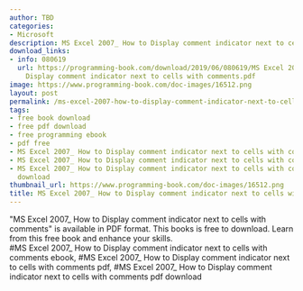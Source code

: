 ```yaml
---
author: TBD
categories:
- Microsoft
description: MS Excel 2007_ How to Display comment indicator next to cells with comments
download_links:
- info: 080619
  url: https://programming-book.com/download/2019/06/080619/MS Excel 2007_ How to
    Display comment indicator next to cells with comments.pdf
image: https://www.programming-book.com/doc-images/16512.png
layout: post
permalink: /ms-excel-2007-how-to-display-comment-indicator-next-to-cells-with-comments.html
tags:
- free book download
- free pdf download
- free programming ebook
- pdf free
- MS Excel 2007_ How to Display comment indicator next to cells with comments ebook
- MS Excel 2007_ How to Display comment indicator next to cells with comments pdf
- MS Excel 2007_ How to Display comment indicator next to cells with comments pdf
  download
thumbnail_url: https://www.programming-book.com/doc-images/16512.png
title: MS Excel 2007_ How to Display comment indicator next to cells with comments
---
```


 
<div class="item-desc text-justify">
  "MS Excel 2007_ How to Display comment indicator next to cells with comments" is available in PDF format. This books is free to download. Learn from this free book and enhance your skills.
  <br>
  #MS Excel 2007_ How to Display comment indicator next to cells with comments ebook, #MS Excel 2007_ How to Display comment indicator next to cells with comments pdf, #MS Excel 2007_ How to Display comment indicator next to cells with comments pdf download
</div>